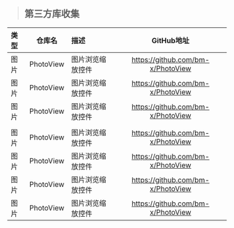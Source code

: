 >## 第三方库收集
|类型|仓库名|描述|GitHub地址|
|:---|:---:|:---|:---:|
|图片|PhotoView| 图片浏览缩放控件 |https://github.com/bm-x/PhotoView 
|图片|PhotoView| 图片浏览缩放控件 |https://github.com/bm-x/PhotoView 
|图片|PhotoView| 图片浏览缩放控件 |https://github.com/bm-x/PhotoView 
||
|图片|PhotoView| 图片浏览缩放控件 |https://github.com/bm-x/PhotoView 
|图片|PhotoView| 图片浏览缩放控件 |https://github.com/bm-x/PhotoView 
|图片|PhotoView| 图片浏览缩放控件 |https://github.com/bm-x/PhotoView 
|图片|PhotoView| 图片浏览缩放控件 |https://github.com/bm-x/PhotoView 
